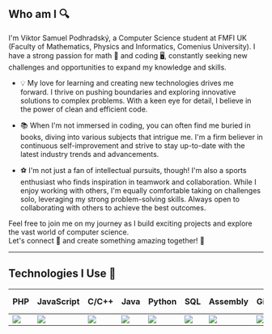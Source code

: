 ## Who am I 🔍

I'm Viktor Samuel Podhradský, a Computer Science student at FMFI UK (Faculty of Mathematics, Physics and Informatics, Comenius University). I have a strong passion for math 🧮 and coding 🖥️, constantly seeking new challenges and opportunities to expand my knowledge and skills.

- 💡 My love for learning and creating new technologies drives me forward. I thrive on pushing boundaries and exploring innovative solutions to complex problems. With a keen eye for detail, I believe in the power of clean and efficient code.

- 📚 When I'm not immersed in coding, you can often find me buried in books, diving into various subjects that intrigue me. I'm a firm believer in continuous self-improvement and strive to stay up-to-date with the latest industry trends and advancements.

- ⚽️  I'm not just a fan of intellectual pursuits, though! I'm also a sports enthusiast who finds inspiration in teamwork and collaboration. While I enjoy working with others, I'm equally comfortable taking on challenges solo, leveraging my strong problem-solving skills. Always open to collaborating with others to achieve the best outcomes.

Feel free to join me on my journey as I build exciting projects and explore the vast world of computer science.  
Let's connect 🤝 and create something amazing together! 🚀

---

## Technologies I Use 🧰

PHP | JavaScript | C/C++ | Java | Python | SQL | Assembly | Git | HTML | CSS | Bootstrap | Tailwind CSS
--- | ---------- | ----- | ---- | ------ | --- | -------- | --- | ---- | --- | --------- | ------------
<img src="https://img.icons8.com/officel/48/000000/php-logo.png"/> | <img src="https://img.icons8.com/color/48/000000/javascript--v1.png"/> | <img src="https://img.icons8.com/color/48/000000/c-programming.png"/> | <img src="https://img.icons8.com/color/48/000000/java-coffee-cup-logo--v1.png"/> | <img src="https://img.icons8.com/color/48/000000/python.png"/> | <img src="https://img.icons8.com/color/48/000000/sql.png"/> | <img src="https://img.icons8.com/color/48/000000/assembly.png"/> | <img src="https://img.icons8.com/color/48/000000/git.png"/> | <img src="https://img.icons8.com/color/48/000000/html-5--v1.png"/> | <img src="https://img.icons8.com/color/48/000000/css3.png"/> | <img src="https://img.icons8.com/color/48/000000/bootstrap.png"/> | <img src="https://icons8.com/icon/x7XMNGh2vdqA/tailwind-css.png"/>

